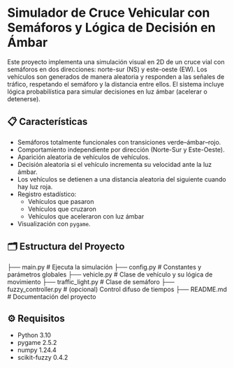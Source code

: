 # Simulador de Cruce Vehicular con Semáforos y Lógica de Decisión en Ámbar

Este proyecto implementa una simulación visual en 2D de un cruce vial con semáforos en dos direcciones: norte-sur (NS) y este-oeste (EW). Los vehículos son generados de manera aleatoria y responden a las señales de tráfico, respetando el semáforo y la distancia entre ellos. El sistema incluye lógica probabilística para simular decisiones en luz ámbar (acelerar o detenerse).

## 📋 Características

- Semáforos totalmente funcionales con transiciones verde–ámbar–rojo.
- Comportamiento independiente por dirección (Norte-Sur y Este-Oeste).
- Aparición aleatoria de vehículos de vehículos.
- Decisión aleatoria si el vehículo incrementa su velocidad ante la luz ámbar.
- Los vehículos se detienen a una distancia aleatoria del siguiente cuando hay luz roja.
- Registro estadístico:
  - Vehículos que pasaron
  - Vehículos que cruzaron
  - Vehículos que aceleraron con luz ámbar
- Visualización con `pygame`.

## 🗂 Estructura del Proyecto

├── main.py # Ejecuta la simulación
├── config.py # Constantes y parámetros globales
├── vehicle.py # Clase de vehículo y su lógica de movimiento
├── traffic_light.py # Clase de semáforo
├── fuzzy_controller.py # (opcional) Control difuso de tiempos
├── README.md # Documentación del proyecto


## ⚙️ Requisitos

- Python 3.10
- pygame 2.5.2
- numpy 1.24.4
- scikit-fuzzy 0.4.2
